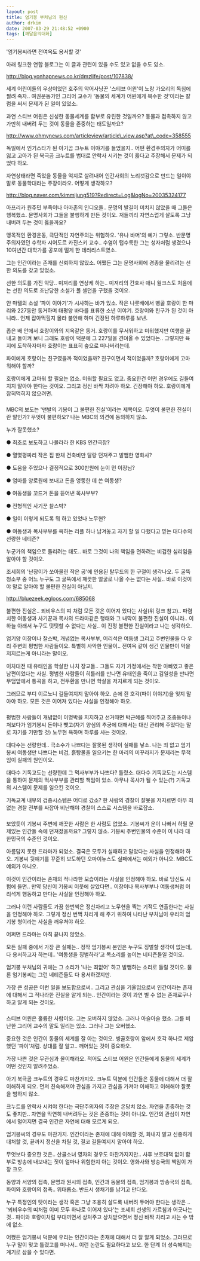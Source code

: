 ```yaml
---
layout: post
title: 엄기봉 부처님의 현신
author: drkim
date: 2007-03-29 21:48:52 +0900
tags: [깨달음의대화]
---
```

'엄기봉씨라면 전여옥도 용서할 것'
  

  

  
아래 링크한 연합 블로그는 이 글과 관련이 있을 수도 있고 없을 수도 있소.
  

   
http://blog.yonhapnews.co.kr/dmzlife/post/107838/
  

  
세계 어린이들의 우상이었던 호주의 악어사냥꾼 '스티브 어윈'이 노랑 가오리의 독침에 찔려 죽자.. 여권운동가인 그리어 교수가 '동물의 세계가 어윈에게 복수한 것'이라는 칼럼을 써서 문제가 된 일이 있었소. 
  

  
과연 스티브 어윈은 신성한 동물세계를 함부로 유린한 것일까요? 동물과 접촉하지 않고 가만히 내버려 두는 것이 동물을 존중하는 태도일까요? 
  

  
http://www.ohmynews.com/articleview/article\_view.asp?at\_code=358555
  

  
독일에서 인기스타가 된 아기곰 크누트 이야기를 들었을지.. 어떤 환경주의자가 어미를 잃고 고아가 된 북극곰 크누트를 법대로 안락사 시키는 것이 옳다고 주장해서 문제가 되었다 하오.
  

  
자연상태라면 죽었을 동물을 억지로 살려내어 인간사회의 노리갯감으로 만드는 일이야 말로 동물학대라는 주장이라오. 어떻게 생각하오? 
  

  
http://blog.naver.com/kimmijung519?Redirect=Log&logNo=20035324177
  

  
아프리카 원주민 부족이나 아마존의 인디오들.. 문명의 발길이 미치지 않았을 때 그들은 행복했소. 문명사회가 그들을 불행하게 만든 것이오. 저들끼리 자연스럽게 살도록 그냥 내버려 두는 것이 옳을까요? 
  

  
맹목적인 환경운동, 극단적인 자연주의는 위험하오. '유나 바머'의 예가 그렇소. 반문명주의자였던 수학자 시어도르 카진스키 교수.. 수염이 텁수룩한 그는 성자처럼 생겼으나 10여년간 대학가를 공포에 떨게 한 테러리스트였소. 
  

  
그는 인간이라는 존재를 신뢰하지 않았소. 어쨌든 그는 문명사회에 경종을 울리려는 선한 의도를 갖고 있었소. 
  

  
선한 의도를 가진 악당.. 미져리를 연상케 하는.. 미져리의 간호사 애니 윌크스도 처음에는 선한 의도로 조난당한 소설가 폴 셀던을 구했을 것이오.
  

  
얀 마텔의 소설 '파이 이야기'가 시사하는 바가 있소. 작은 나룻배에서 벵골 호랑이 한 마리와 227동안 동거하며 태평양 바다를 표류한 소년 이야기. 호랑이와 친구가 된 것이 아니라.. 언제 잡아먹힐지 몰라 불안해 하며 긴장된 하루하루를 보낸. 
  

  
좁은 배 안에서 호랑이와의 지옥같은 동거. 호랑이를 무서워하고 미워했지만 여행을 끝내고 돌이켜 보니 그래도 호랑이 덕분에 그 227일을 견뎌올 수 있었다는.. 그렇지만 육지에 도착하자마자 호랑이는 표표히 숲으로 떠나버리는데.
  

  
파이에게 호랑이는 친구였을까 적이었을까? 친구이면서 적이었을까? 호랑이에게 고마워해야 할까? 
  

  
호랑이에게 고마워 할 필요는 없소. 미워할 필요도 없고. 중요한건 어떤 경우에도 길들여지지 말아야 한다는 것이오. 그리고 정신 바짝 차려야 하오. 긴장해야 하오. 호랑이에게 잡혀먹히지 않으려면.
  

  
###
  

  
MBC의 보도는 '맨발의 기봉이 그 불편한 진실'이라는 제목이오. 무엇이 불편한 진실이란 말인가? 무엇이 불편하오? 나는 MBC의 의견에 동의하지 않소. 
  

  
누가 잘못했소?
  

  
● 최초로 보도하고 나몰라라 한 KBS 인간극장?
  
● 열몇평짜리 작은 집 한채 건축비만 달랑 던져주고 발뺌한 영화사? 
  
● 도움을 주었으나 결정적으로 300만원에 눈이 먼 이장님?
  
● 엄마를 양로원에 보내고 돈을 엉뚱한 데 쓴 여동생? 
  
● 여동생을 꼬드겨 돈을 뜯어낸 목사부부?
  
● 전형적인 사기꾼 찰스박? 
  
● 일이 이렇게 되도록 뭐 하고 있었나 노무현?
  
● 여동생과 목사부부를 욕하는 리플 하나 남겨놓고 자기 할 일 다했다고 믿는 대다수의 선량한 네티즌?
  

  
누군가의 책임으로 돌리려는 태도.. 바로 그것이 나의 책임을 면하려는 비겁한 심리임을 알아야 할 것이오. 
  

  
조세희의 '난장이가 쏘아올린 작은 공'에 인용된 탈무드의 한 구절이 생각나오. 두 굴뚝 청소부 중 어느 누구도 그 굴뚝에서 깨끗한 얼굴로 나올 수는 없다는 사실.. 바로 이것이야 말로 알아야 할 불편한 진실이 아닐지. 
  

  
http://bluezeek.egloos.com/685068
  

  
불편한 진실은.. 뫼비우스의 띠 처럼 모든 것은 이어져 있다는 사실(위 링크 참고).. 파렴치한 여동생과 사기꾼과 목사의 드라마같은 행태와 그 내막이 불편한 진실이 아니라.. 이 하늘 아래서 누구도 떳떳할 수 없다는 사실.. 이 진정 불편한 진실이라고 나는 생각하오.
  

  
엄기양 이장이나 찰스박, 개념없는 목사부부, 어리석은 여동생 그리고 주변인물들 다 우리 주변의 평범한 사람들이오. 특별히 사악한 인물이.. 전여옥 같이 생긴 인물만이 악을 저지르는게 아니라는 말이오. 
  

  
이차대전 때 유태인을 학살한 나치 장교들.. 그들도 자기 가정에서는 착한 아빠였고 좋은 남편이었다는 사실. 평범한 사람들이 히틀러를 만나면 유태인을 죽이고 김일성을 만나면 무덤앞에서 통곡을 하고, 전두환을 만나면 학살을 저지르게 되는 것이오. 
  

  
그러므로 부디 이르노니 길들여지지 말아야 하오. 손에 쥔 호각(파이 이야기)을 잊지 말아야 하오. 모든 것은 이어져 있다는 사실을 인정해야 하오.
  

  
###
  

  
평범한 사람들이 개념없이 이명박을 지지하고 선거때면 박근혜를 찍어주고 조중동이나 쳐보다가 엄기봉씨 돈이나 뺏고(자기 양심의 추궁에 대해서는 대신 관리해 주었다는 말로 자기를 기만할 것) 노무현 욕하며 하루를 사는 것이오. 
  

  
대다수는 선량한데.. 극소수가 나쁘다는 잘못된 생각이 실패를 낳소. 나는 죄 없고 엄기봉씨 여동생만 나쁘다는 비겁, 흙탕물을 일으키는 한 마리의 미꾸라지가 문제라는 무책임이 실패의 원인이오. 
  

  
대다수 기독교도는 선량한데 그 먹사부부가 나쁘다? 틀렸소. 대다수 기독교도는 시스템을 통하여 문제의 먹사부부를 관리할 책임이 있소. 아무나 목사가 될 수 있는(?) 기독교의 시스템이 문제를 일으킨 것이오. 
  

  
기독교계 내부의 검증시스템은 어디로 갔소? 한 사람의 경찰이 잘못을 저지르면 아무 죄없는 경찰 전부를 싸잡아 비난해야 경찰이 스스로 시스템을 바로잡소.
  

  
###
  

  
보았듯이 기봉씨 주변에 깨끗한 사람은 한 사람도 없었소. 기봉씨가 운이 나빠서 하필 문제있는 인간들 속에 던져졌을까요? 그렇지 않소. 기봉씨 주변인물의 수준이 이 나라 대한민국의 수준인 것이오. 
  

  
아름답지 못한 드라마가 되었소. 결국은 모두가 실패하고 말았다는 사실을 인정해야 하오. 기봉씨 뒷얘기를 꾸준히 보도하던 오마이뉴스도 실패에서는 예외가 아니오. MBC도 예외가 아니오.
  

  
이것이 인간이라는 존재의 적나라한 모습이라는 사실을 인정해야 하오. 바로 당신도 시험에 들면.. 만약 당신이 기봉씨 이웃에 살았다면.. 이장이나 목사부부나 여동생처럼 어리석게 행동하고 만다는 사실을 인정해야 하오. 
  

  
그러나 이런 사람들도 가끔 한번씩은 정신차리고 노무현을 찍는 기적도 연출한다는 사실을 인정해야 하오. 그렇게 정신 번쩍 차리게 해 주기 위하여 나타난 부처님이 우리의 엄기봉 형이라는 사실을 깨우쳐야 하오. 
  

  
어쩌면 드라마는 아직 끝나지 않았소.
  

  
모든 실패 중에서 가장 큰 실패는.. 정작 엄기봉씨 본인은 누구도 징벌할 생각이 없는데, 다 용서하고자 하는데.. '여동생을 징벌하라'고 목소리를 높이는 네티즌들일 것이오. 
  

  
엄기봉 부처님의 귀에는 그 소리가 '나는 죄없어' 하고 발뺌하는 소리로 들릴 것이오. 물론 엄기봉씨는 그런 네티즌들도 다 용서하겠지만.
  

  
가장 큰 성공은 이런 일을 보도함으로써.. 그리고 관심을 기울임으로써 인간이라는 존재에 대해서 그 적나라한 진실을 알게 되는.. 인간이라는 것이 과연 별 수 없는 존재로구나 하고 알게 되는 것이오.
  

  
###
  

  
스티브 어윈은 훌륭한 사람이오. 그는 오버하지 않았소. 그러나 아슬아슬 했소. 그를 비난한 그리어 교수의 말도 일리는 있소. 그러나 그는 오버했소.
  

  
중요한 것은 인간이 동물의 세계를 잘 아는 것이오. 벵골호랑이 앞에서 호각 하나로 제압했던 '파이'처럼. 상대를 잘 알고.. 깨어있는 것이 중요하오.
  

  
가장 나쁜 것은 무관심과 몰이해라오. 적어도 스티브 어윈은 인간들에게 동물의 세계가 어떤 것인지 알려주었소.
  

  
아기 북극곰 크누트의 경우도 마찬가지오. 크누트 덕분에 인간들은 동물에 대해서 더 잘 이해하게 되오. 먼저 친숙해져야 관심을 가지고 관심을 가져야 이해하고 이해해야 잘못을 범하지 않소. 
  

  
크누트를 안락사 시켜야 한다는 극단주의자의 주장은 온당치 않소. 자연을 존중하는 것도 좋지만.. 자연을 막연히 내버려두는 것은 존중하는 것이 아니오. 인간의 관심이 자연에서 멀어지면 결국 인간은 자연에 대해 모르게 되오. 
  

  
엄기봉씨의 경우도 마찬가지. 인간이라는 존재에 대해 이해할 것, 화내지 말고 신중하게 대처할 것, 끝까지 정신을 차릴 것, 결코 길들여지지 말아야 하오.
  

  
무엇보다 중요한 것은.. 산골소녀 영자의 경우도 마찬가지지만.. 사후 보호대책 없이 함부로 방송에 내보내는 짓이 얼마나 위험한지 아는 것이오. 영화사와 방송국의 책임이 가장 크오.
  

  
동양과 서양의 접촉, 문명과 원시의 접촉, 인간과 동물의 접촉, 엄기봉과 방송국의 접촉, 파이와 호랑이의 접촉.. 위태롭소. 반드시 생채기를 남기고 만다오. 
  

  
누구 특정인의 탓이라는 생각 혹은 그냥 조용히 살도록 내버려 두어야 한다는 생각은 .. '뫼비우수의 띠처럼 이미 모두 하나로 이어져 있다'는 조세희 선생의 가르침과 어긋나는 것.. 파이와 호랑이처럼 부대끼면서 상처주고 상처받으면서 정신 바짝 차리고 사는 수 밖에 없소. 
  

  
어쨌든 엄기봉씨 덕분에 우리는 인간이라는 존재에 대해서 더 잘 알게 되었소. 그러므로 누구 말이 맞고 틀렸고를 떠나서.. 이런 논란도 필요하다고 보오. 한 단계 더 성숙해지는 계기로 삼을 수 있다면.